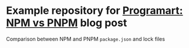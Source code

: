 # Example repository for <a href="[https://example.com](https://www.programart.dev/posts/npm_vs_pnpm)" target="_blank">Programart: NPM vs PNPM</a> blog post

Comparison between NPM and PNPM `package.json` and lock files
